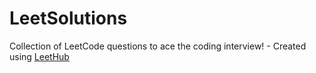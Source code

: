 # LeetSolutions
Collection of LeetCode questions to ace the coding interview! - Created using [LeetHub](https://github.com/QasimWani/LeetHub)
